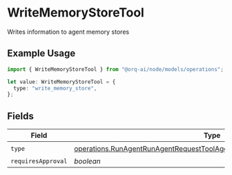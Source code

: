 # WriteMemoryStoreTool

Writes information to agent memory stores

## Example Usage

```typescript
import { WriteMemoryStoreTool } from "@orq-ai/node/models/operations";

let value: WriteMemoryStoreTool = {
  type: "write_memory_store",
};
```

## Fields

| Field                                                                                                                                                                    | Type                                                                                                                                                                     | Required                                                                                                                                                                 | Description                                                                                                                                                              |
| ------------------------------------------------------------------------------------------------------------------------------------------------------------------------ | ------------------------------------------------------------------------------------------------------------------------------------------------------------------------ | ------------------------------------------------------------------------------------------------------------------------------------------------------------------------ | ------------------------------------------------------------------------------------------------------------------------------------------------------------------------ |
| `type`                                                                                                                                                                   | [operations.RunAgentRunAgentRequestToolAgentsRequestRequestBodySettingsType](../../models/operations/runagentrunagentrequesttoolagentsrequestrequestbodysettingstype.md) | :heavy_check_mark:                                                                                                                                                       | N/A                                                                                                                                                                      |
| `requiresApproval`                                                                                                                                                       | *boolean*                                                                                                                                                                | :heavy_minus_sign:                                                                                                                                                       | N/A                                                                                                                                                                      |